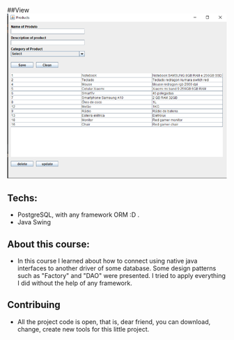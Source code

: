 ##View
![](./presentation/Playing-with-java.png)

## Techs:
 - PostgreSQL, with any framework ORM :D .
 - Java Swing

## About this course:
- In this course I learned about how to connect using native java interfaces to another driver of some database. Some design patterns such as "Factory" and "DAO" were presented. I tried to apply everything I did without the help of any framework.

## Contribuing
- All the project code is open, that is, dear friend, you can download, change, create new tools for this little project.